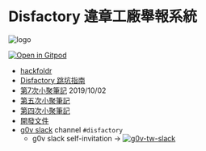 # Disfactory 違章工廠舉報系統

![logo](https://github.com/yoyo930021/Disfactory/raw/master/docs/images/Logo_Banner.png)

[![Open in Gitpod](https://gitpod.io/button/open-in-gitpod.svg)](https://gitpod.io/#https://github.com/yoyo930021/Disfactory)

- [hackfoldr](https://beta.hackfoldr.org/Disfactory)
- [Disfactory 跳坑指南](https://g0v.hackmd.io/VqCrCpoQT4KQGVhbqR9r6A)
- [第7次小聚筆記](https://g0v.hackmd.io/lDWc7EAgQu214i3Nhf7Sqg) 2019/10/02
- [第五次小聚筆記](https://g0v.hackmd.io/3ah7-EB3SvmTNC4Mz_cNdg)
- [第四次小聚筆記](https://g0v.hackmd.io/1w_44QhqTWKi2dcyzCitkA)
- [開發文件](https://g0v.hackmd.io/FZFghtuoQ0aaGIl9xXzuKw)
- [g0v slack](https://g0v-tw.slack.com) channel `#disfactory`
  - g0v slack self-invitation → [![g0v-tw-slack](http://join.g0v.today/badge.svg)](http://join.g0v.today/)
